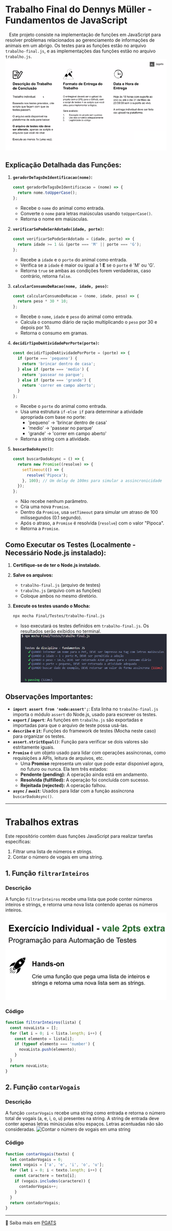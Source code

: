 # Trabalho Final do Dennys Müller - Fundamentos de JavaScript

&nbsp;&nbsp;&nbsp;Este projeto consiste na implementação de funções em JavaScript para resolver problemas relacionados ao gerenciamento de
informações de animais em um abrigo. Os testes para as funções estão no arquivo `trabalho-final.js`, e as implementações das funções estão no arquivo `trabalho.js`.
![Trabalho Final](Trabalho_final.png)

## Explicação Detalhada das Funções:

1.  **`geradorDeTagsDeIdentificacao(nome)`:**

    ```javascript
    const geradorDeTagsDeIdentificacao = (nome) => {
      return nome.toUpperCase();
    };
    ```

    * Recebe o `nome` do animal como entrada.
    * Converte o `nome` para letras maiúsculas usando `toUpperCase()`.
    * Retorna o nome em maiúsculas.

2.  **`verificarSePodeSerAdotado(idade, porte)`:**

    ```javascript
    const verificarSePodeSerAdotado = (idade, porte) => {
      return idade >= 1 && (porte === 'M' || porte === 'G');
    };
    ```

    * Recebe a `idade` e o `porte` do animal como entrada.
    * Verifica se a `idade` é maior ou igual a 1 **E** se o `porte` é 'M' ou 'G'.
    * Retorna `true` se ambas as condições forem verdadeiras, caso contrário, retorna `false`.

3.  **`calcularConsumoDeRacao(nome, idade, peso)`:**

    ```javascript
    const calcularConsumoDeRacao = (nome, idade, peso) => {
      return peso * 30 * 10;
    };
    ```

    * Recebe o `nome`, `idade` e `peso` do animal como entrada.
    * Calcula o consumo diário de ração multiplicando o `peso` por 30 e depois por 10.
    * Retorna o consumo em gramas.

4.  **`decidirTipoDeAtividadePorPorte(porte)`:**

    ```javascript
    const decidirTipoDeAtividadePorPorte = (porte) => {
      if (porte === 'pequeno') {
        return 'brincar dentro de casa';
      } else if (porte === 'medio') {
        return 'passear no parque';
      } else if (porte === 'grande') {
        return 'correr em campo aberto';
      }
    };
    ```

    * Recebe o `porte` do animal como entrada.
    * Usa uma estrutura `if-else if` para determinar a atividade apropriada com base no porte:
        * 'pequeno' -\> 'brincar dentro de casa'
        * 'medio'   -\> 'passear no parque'
        * 'grande'  -\> 'correr em campo aberto'
    * Retorna a string com a atividade.

5.  **`buscarDadoAsync()`:**

    ```javascript
    const buscarDadoAsync = () => {
      return new Promise((resolve) => {
        setTimeout(() => {
          resolve('Pipoca');
        }, 100); // Um delay de 100ms para simular a assincronicidade
      });
    };
    ```

    * Não recebe nenhum parâmetro.
    * Cria uma nova `Promise`.
    * Dentro da `Promise`, usa `setTimeout` para simular um atraso de 100 milissegundos (0.1 segundo).
    * Após o atraso, a `Promise` é resolvida (`resolve`) com o valor "Pipoca".
    * Retorna a `Promise`.

## Como Executar os Testes (Localmente - Necessário Node.js instalado):

1.  **Certifique-se de ter o Node.js instalado.**
2.  **Salve os arquivos:**
    * `trabalho-final.js` (arquivo de testes)
    * `trabalho.js` (arquivo com as funções)
    * Coloque ambos no mesmo diretório.
3.  **Execute os testes usando o Mocha:**

    ```bash
    npx mocha Final/Testes/trabalho-final.js
    ```

    * Isso executará os testes definidos em `trabalho-final.js`. Os resultados serão exibidos no terminal.
    ![Exemplo](exemplo.png)

## Observações Importantes:

* **`import assert from 'node:assert';`**:  Esta linha no `trabalho-final.js` importa o módulo `assert` do Node.js, usado para escrever os testes.
* **`export` / `import`**: As funções em `trabalho.js` são exportadas e importadas para que o arquivo de teste possa usá-las.
* **`describe` e `it`**:  Funções do framework de testes (Mocha neste caso) para organizar os testes.
* **`assert.strictEqual()`**:  Função para verificar se dois valores são estritamente iguais.
* **`Promise`** é um objeto usado para lidar com operações assíncronas, como requisições a APIs, leitura de arquivos, etc.
  - Uma **Promise** representa um valor que pode estar disponível agora, no futuro ou nunca. Ela tem três estados:
  - __Pendente (pending):__ A operação ainda está em andamento.
  - __Resolvida (fulfilled):__ A operação foi concluída com sucesso.
  - __Rejeitada (rejected):__ A operação falhou.
* **`async` / `await`**: Usados para lidar com a função assíncrona `buscarDadoAsync()`.
---
# Trabalhos extras

Este repositório contém duas funções JavaScript para realizar tarefas específicas:

1.  Filtrar uma lista de números e strings.
2.  Contar o número de vogais em uma string.

## 1. Função `filtrarInteiros`

### Descrição

A função `filtrarInteiros` recebe uma lista que pode conter números inteiros e strings, e retorna uma nova lista contendo apenas os números inteiros.
![Filtrar uma lista de números e strings](01-Criar_função_pega_lista_de_inteiros_e_strings.png)

### Código

```javascript
function filtrarInteiros(lista) {
  const novaLista = [];
  for (let i = 0; i < lista.length; i++) {
    const elemento = lista[i];
    if (typeof elemento === 'number') {
      novaLista.push(elemento);
    }
  }
  return novaLista;
}
```

## 2. Função `contarVogais`

### Descrição

A função `contarVogais` recebe uma string como entrada e retorna o número total de vogais (a, e, i, o, u) presentes na string. A string de entrada deve conter apenas letras minúsculas e/ou espaços. Letras acentuadas não são consideradas.
![Contar o número de vogais em uma string](02-Retornar_o_número_de_vogais_no_texto_fornecido.png)

### Código

```javascript
function contarVogais(texto) {
  let contadorVogais = 0;
  const vogais = ['a', 'e', 'i', 'o', 'u'];
  for (let i = 0; i < texto.length; i++) {
    const caractere = texto[i];
    if (vogais.includes(caractere)) {
      contadorVogais++;
    }
  }
  return contadorVogais;
}
```
---

🔗 Saiba mais em [PGATS](https://pgats.com.br/)